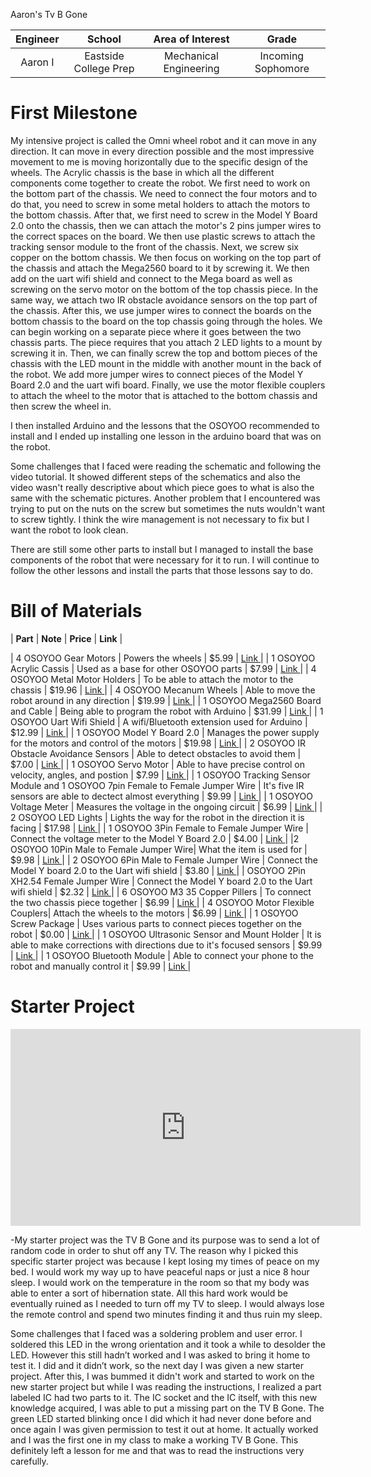 Aaron's Tv B Gone 
<!---Replace this text with a brief description (2-3 sentences) of your project. This description should draw the reader in and make them interested in what you've built. You can include what the biggest challenges, takeaways, and triumphs from completing the project were. As you complete your portfolio, remember your audience is less familiar than you are with all that your project entails!-->

| **Engineer** | **School** | **Area of Interest** | **Grade** |
|:--:|:--:|:--:|:--:|
| Aaron I | Eastside College Prep | Mechanical Engineering | Incoming Sophomore 

<!---**Replace the BlueStamp logo below with an image of yourself and your completed project. Follow the guide [here](https://tomcam.github.io/least-github-pages/adding-images-github-pages-site.html) if you need help.**

![Headstone Image](logo.svg)-->
  
<!---# Final Milestone
For your final milestone, explain the outcome of your project. Key details to include are:
- What you've accomplished since your previous milestone
- What your biggest challenges and triumphs were at BSE
- A summary of key topics you learned about
- What you hope to learn in the future after everything you've learned at BSE

**Don't forget to replace the text below with the embedding for your milestone video. Go to Youtube, click Share -> Embed, and copy and paste the code to replace what's below.**-->

<!---iframe width="560" height="315" src="https://www.youtube.com/embed/F7M7imOVGug" title="YouTube video player" frameborder="0" allow="accelerometer; autoplay; clipboard-write; encrypted-media; gyroscope; picture-in-picture; web-share" allowfullscreen--><!---/iframe-->

<!---# Second Milestone
For your second milestone, explain what you've worked on since your previous milestone. You can highlight:
- Technical details of what you've accomplished and how they contribute to the final goal
- What has been surprising about the project so far
- Previous challenges you faced that you overcame
- What needs to be completed before your final milestone 

**Don't forget to replace the text below with the embedding for your milestone video. Go to Youtube, click Share -> Embed, and copy and paste the code to replace what's below.**-->

<!---iframe width="560" height="315" src="https://www.youtube.com/embed/y3VAmNlER5Y" title="YouTube video player" frameborder="0" allow="accelerometer; autoplay; clipboard-write; encrypted-media; gyroscope; picture-in-picture; web-share" allowfullscreen--><!---/iframe-->

# First Milestone

My intensive project is called the Omni wheel robot and it can move in any direction. It can move in every direction possible and the most impressive movement to me is moving horizontally due to the specific design of the wheels. The Acrylic chassis is the base in which all the different components come together to create the robot. We first need to work on the bottom part of the chassis. We need to connect the four motors and to do that, you need to screw in some metal holders to attach the motors to the bottom chassis. After that, we first need to screw in the Model Y Board 2.0 onto the chassis, then we can attach the motor's 2 pins jumper wires to the correct spaces on the board. We then use plastic screws to attach the tracking sensor module to the front of the chassis. Next, we screw six copper on the bottom chassis. We then focus on working on the top part of the chassis and attach the Mega2560 board to it by screwing it. We then add on the uart wifi shield and connect to the Mega board as well as screwing on the servo motor on the bottom of the top chassis piece. In the same way, we attach two IR obstacle avoidance sensors on the top part of the chassis. After this, we use jumper wires to connect the boards on the bottom chassis to the board on the top chassis going through the holes. We can begin working on a separate piece where it goes between the two chassis parts. The piece requires that you attach 2 LED lights to a mount by screwing it in. Then, we can finally screw the top and bottom pieces of the chassis with the LED mount in the middle with another mount in the back of the robot. We add more jumper wires to connect pieces of the Model Y Board 2.0 and the uart wifi board. Finally, we use the motor flexible couplers to attach the wheel to the motor that is attached to the bottom chassis and then screw the wheel in.

I then installed Arduino and the lessons that the OSOYOO recommended to install and I ended up installing one lesson in the arduino board that was on the robot.

Some challenges that I faced were reading the schematic and following the video tutorial. It showed different steps of the schematics and also the video wasn't really descriptive about which piece goes to what is also the same with the schematic pictures. Another problem that I encountered was trying to put on the nuts on the screw but sometimes the nuts wouldn't want to screw tightly.  I think the wire management is not necessary to fix but I want the robot to look clean. 

There are still some other parts to install but I managed to install the base components of the robot that were necessary for it to run. I will continue to follow the other lessons and install the parts that those lessons say to do.



<!---**Don't forget to replace the text below with the embedding for your milestone video. Go to Youtube, click Share -> Embed, and copy and paste the code to replace what's below.**-->

<!---iframe width="560" height="315" src="https://www.youtube.com/embed/CaCazFBhYKs" title="YouTube video player" frameborder="0" allow="accelerometer; autoplay; clipboard-write; encrypted-media; gyroscope; picture-in-picture; web-share" allowfullscreen--><!---/iframe-->

<!---# Schematics 
Here's where you'll put images of your schematics. [Tinkercad](https://www.tinkercad.com/blog/official-guide-to-tinkercad-circuits) and [Fritzing](https://fritzing.org/learning/) are both great resoruces to create professional schematic diagrams, though BSE recommends Tinkercad becuase it can be done easily and for free in the browser.--> 

<!---# Code
Here's where you'll put your code. The syntax below places it into a block of code. Follow the guide [here]([url](https://www.markdownguide.org/extended-syntax/)) to learn how to customize it to your project needs. 

```c++
void setup() {
  // put your setup code here, to run once:
  Serial.begin(9600);
  Serial.println("Hello World!");
}

void loop() {
  // put your main code here, to run repeatedly:

}
```-->

# Bill of Materials
 
| **Part** | **Note** | **Price** | **Link** |

| 4 OSOYOO Gear Motors  | Powers the wheels  | $5.99 | <a href="https://osoyoo.store/collections/parts-for-blue-mecanum-wheel-robotic-car-kit-for-arduino-mega2560-model-2021006601/products/tt-motor-with-wire-and-connection-for-arduino-v2-0-robot-carmodel-2016013200m-1?variant=31648986857583"> Link </a> |
| 1 OSOYOO Acrylic Cassis | Used as a base for other OSOYOO parts | $7.99 | <a href="https://osoyoo.store/collections/parts-for-blue-mecanum-wheel-robotic-car-kit-for-arduino-mega2560-model-2021006601/products/model-2021006600-blue-mecanum-wheel-robotic-car-acrylic-chassis?variant=40715880333423"> Link </a> |
| 4 OSOYOO Metal Motor Holders  | To be able to attach the motor to the chassis | $19.96 | <a href="https://osoyoo.store/collections/parts-for-blue-mecanum-wheel-robotic-car-kit-for-arduino-mega2560-model-2021006601/products/metal-motor-holders-with-screws-for-tt-motor-model-2017010900?variant=32204556206191"> Link </a> |
| 4 OSOYOO Mecanum Wheels | Able to move the robot around in any direction | $19.99 | <a href="https://osoyoo.store/collections/parts-for-blue-mecanum-wheel-robotic-car-kit-for-arduino-mega2560-model-2021006601/products/model-2021006600-blue-mecanum-wheels-60mm?variant=40715901698159"> Link </a> |
| 1 OSOYOO Mega2560 Board and Cable  | Being able to program the robot with Arduino | $31.99 | <a href="https://osoyoo.store/collections/parts-for-blue-mecanum-wheel-robotic-car-kit-for-arduino-mega2560-model-2021006601/products/copy-of-osoyoo-main-board-fully-compatible-with-arduino-mega2560?variant=40878141964399"> Link </a> |
| 1 OSOYOO Uart Wifi Shield | A wifi/Bluetooth extension used for Arduino  | $12.99 | <a href="https://osoyoo.store/collections/parts-for-blue-mecanum-wheel-robotic-car-kit-for-arduino-mega2560-model-2021006601/products/esp8266-wifi-shiled-osoyoo-wifi-internet-of-things-learning-kit-for-arduino-uno?variant=31955252215919"> Link </a> |
| 1 OSOYOO Model Y Board 2.0 | Manages the power supply for the motors and control of the motors | $19.98 | <a href="https://osoyoo.store/collections/parts-for-blue-mecanum-wheel-robotic-car-kit-for-arduino-mega2560-model-2021006601/products/products-model-y-motor-driver-board-for-arduino-robotic-car-kit-model-2021006600?variant=41034891231343"> Link </a> |
| 2 OSOYOO IR Obstacle Avoidance Sensors | Able to detect obstacles to avoid them | $7.00 | <a href="https://osoyoo.store/collections/parts-for-blue-mecanum-wheel-robotic-car-kit-for-arduino-mega2560-model-2021006601/products/ir-obstacle-avoidance-module-for-arduino-v2-0-robot-carmodel-2016000400?variant=31648429015151"> Link </a> |
| 1 OSOYOO Servo Motor | Able to have precise control on velocity, angles, and postion  | $7.99 | <a href="https://osoyoo.store/products/micro-servo-sg90-blue-for-arduino-v2-0-robot-carmodel-lacc200610?variant=31648847560815"> Link </a> |
| 1 OSOYOO Tracking Sensor Module and 1 OSOYOO 7pin Female to Female Jumper Wire | It's five IR sensors are able to dectect almost everything | $9.99 | <a href="https://www.amazon.com/OSOYOO-5-Line-Tracking-Sensor-Female/dp/B091BRVBXD"> Link </a> |
| 1 OSOYOO Voltage Meter | Measures the voltage in the ongoing circuit | $6.99 | <a href="https://osoyoo.store/collections/parts-for-blue-mecanum-wheel-robotic-car-kit-for-arduino-mega2560-model-2021006601/products/voltage-meter-for-arduino-v2-0-robot-carmodel-2017005300?variant=31648871121007"> Link </a> |
| 2 OSOYOO LED Lights | Lights the way for the robot in the direction it is facing  | $17.98 | <a href="https://osoyoo.store/collections/parts-for-blue-mecanum-wheel-robotic-car-kit-for-arduino-mega2560-model-2021006601/products/led-lights-for-blue-mecanum-wheel-robotic-car-kit-for-arduino-mega2560-model-2021006600?variant=40715976474735"> Link </a> |
| 1 OSOYOO 3Pin Female to Female Jumper Wire | Connect the voltage meter to the Model Y Board 2.0 | $4.00 | <a href="https://osoyoo.store/collections/parts-for-osoyoo-model-3-v2-0-robot-learning-kit-model-2020001700/products/3pin-15cm-female-to-female-cable-for-voltage-meter?variant=31930683293807"> Link </a> |
|2 OSOYOO 10Pin Male to Female Jumper Wire| What the item is used for | $9.98 | <a href="https://osoyoo.store/products/copy-of-car-chassis-for-osoyoo-servo-steering-robot-smart-car-for-raspberry-pi-model-2021004700?variant=39853569507439"> Link </a> |
| 2 OSOYOO 6Pin Male to Female Jumper Wire | Connect the Model Y board 2.0 to the Uart wifi shield | $3.80 | <a href="https://osoyoo.store/products/6-pin-male-to-female-cable-for-osoyoo-model-x-model-pi-l298n-motor-driver?variant=31872676135023"> Link </a> |
| OSOYOO 2Pin XH2.54 Female Jumper Wire | Connect the Model Y board 2.0 to the Uart wifi shield | $2.32 | <a href="https://www.elliottelectronicsupply.com/propart-sbcset3.html"> Link </a> |
| 6 OSOYOO M3 35 Copper Pillers | To connect the two chassis piece together | $6.99 | <a href="https://osoyoo.store/collections/parts-for-blue-mecanum-wheel-robotic-car-kit-for-arduino-mega2560-model-2021006601/products/esp8266-wifi-shiled-for-arduino-mecanum-wheel-robot-car-kit?variant=40716889358447"> Link </a> |
| 4 OSOYOO Motor Flexible Couplers| Attach the wheels to the motors | $6.99 | <a href="https://osoyoo.store/collections/parts-for-blue-mecanum-wheel-robotic-car-kit-for-arduino-mega2560-model-2021006601/products/motor-flexible-couplers-for-blue-mecanum-wheel-robotic-car-kit-for-arduino-mega2560-model-2021006600?variant=40715984928879"> Link </a> |
| 1 OSOYOO Screw Package | Uses various parts to connect pieces together on the robot  | $0.00 | <a href="https://osoyoo.store/collections/parts-for-blue-mecanum-wheel-robotic-car-kit-for-arduino-mega2560-model-2021006601/products/screws-package-for-blue-mecanum-wheel-robotic-car-kit-for-arduino-mega2560-model-2021006600?variant=40715999576175"> Link </a> |
| 1 OSOYOO Ultrasonic Sensor and Mount Holder | It is able to make corrections with directions due to it's focused sensors | $9.99 | <a href="https://osoyoo.store/collections/parts-for-blue-mecanum-wheel-robotic-car-kit-for-arduino-mega2560-model-2021006601/products/ultrasonic-sensor-and-ultrasonic-sensor-holder?variant=32077243809903"> Link </a> |
| 1 OSOYOO Bluetooth Module | Able to connect your phone to the robot and manually control it | $9.99 | <a href="https://osoyoo.store/products/hc02-bluetooth-module-for-osoyoo-robot-car?variant=22561056948342"> Link </a> |

# Starter Project
<iframe width="560" height="315" src="https://www.youtube.com/embed/apvSCtjpW8Q" title="YouTube video player" frameborder="0" allow="accelerometer; autoplay; clipboard-write; encrypted-media; gyroscope; picture-in-picture; web-share" allowfullscreen> </iframe>

-My starter project was the TV B Gone and its purpose was to send a lot of random code in order to shut off any TV. The reason why I picked this specific starter project was because I kept losing my times of peace on my bed. I would work my way up to have peaceful naps or just a nice 8 hour sleep. I would work on the temperature in the room so that my body was able to enter a sort of hibernation state. All this hard work would be eventually ruined as I needed to turn off my TV to sleep. I would always lose the remote control and spend two minutes finding it and thus ruin my sleep. 

Some challenges that I faced was a soldering problem and user error. I soldered this LED in the wrong orientation and it took a while to desolder the LED. However this still hadn’t worked and I was asked to bring it home to test it. I did and it didn’t work, so the next day I was given a new starter project. After this, I was bummed it didn't work and started to work on the new starter project but while I was reading the instructions, I realized a part labeled IC had two parts to it. The IC socket and the IC itself, with this new knowledge acquired, I was able to put a missing part on the TV B Gone. The green LED started blinking once I did which it had never done before and once again I was given permission to test it out at home. It actually worked and I was the first one in my class to make a working TV B Gone. This definitely left a lesson for me and that was to read the instructions very carefully.

<!---# Other Resources/Examples
One of the best parts about Github is that you can view how other people set up their own work. Here are some past BSE portfolios that are awesome examples. You can view how they set up their portfolio, and you can view their index.md files to understand how they implemented different portfolio components.
- [Example 1](https://trashytuber.github.io/YimingJiaBlueStamp/)
- [Example 2](https://sviatil0.github.io/Sviatoslav_BSE/)
- [Example 3](https://arneshkumar.github.io/arneshbluestamp/)

To watch the BSE tutorial on how to create a portfolio, click here.-->
